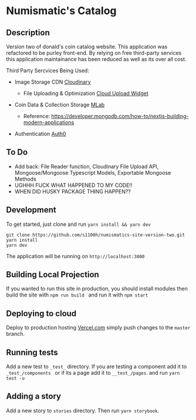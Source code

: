 # Numismatic's Catalog

## Description

Version two of donald's coin catalog website. This application was refactored to be purley front-end. By relying on free third-party services this application maintainance has been reduced as well as its over all cost.

Third Party Sercvices Being Used:

- Image Storage CDN [Cloudinary](https://cloudinary.com 'Cloudinary')

  - File Uploading & Optimization [Cloud Upload Widget](https://cloudinary.com/documentation/upload_widget 'Cloudinary Upload Widget')

- Coin Data & Collection Storage [MLab](https://mlab.com/ 'MLab')

  - Reference: https://developer.mongodb.com/how-to/nextjs-building-modern-applications

- Authentication [Auth0](https://auth0.com/ 'Auth0')

## To Do

- Add back: File Reader function, Cloudinary File Upload API, Mongoose/Mongoose Typescript Models, Exportable Mongoose Methods
- UGHHH FUCK WHAT HAPPENED TO MY CODE!!
- WHEN DID HUSKY PACKAGE THING HAPPEN??

## Development

To get started, just clone and run `yarn install && yarn dev`

```
git clone https://github.com/s1100h/numismatics-site-version-two.git
yarn install
yarn dev

```

The application will be running on `http://localhost:3000`

## Building Local Projection

If you wanted to run this site in production, you should install modules then build the site with `npm run build ` and run it with `npm start`

## Deploying to cloud

Deploy to production hosting [Vercel.com](https://vercel.com/ 'Vercel.com') simply push changes to the `master` branch.

## Running tests

Add a new test to `_test_` directory. If you are testing a component add it to `_test_/components ` or if its a page add it to `__test_/pages`. and run `yarn test -u`

## Adding a story

Add a new story to `stories` directory. Then run `yarn storybook`.
